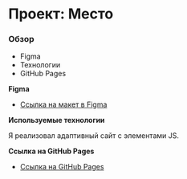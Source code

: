 # Проект: Место

### Обзор

* Figma
* Технологии
* GitHub Pages

**Figma**

* [Ссылка на макет в Figma](https://www.figma.com/file/2cn9N9jSkmxD84oJik7xL7/JavaScript.-Sprint-4?node-id=0%3A1)

**Используемые технологии**

Я реализовал адаптивный сайт с элементами JS.

**Ссылка на GitHub Pages**

* [Ссылка на GitHub Pages](https://siqalexx.github.io/mesto/build/index.html)



